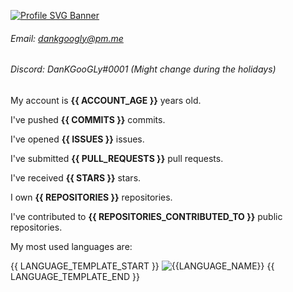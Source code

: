 [![Profile SVG Banner](https://svg-banners.vercel.app/api?type=typeWriter&text1=My%20balls%20are%20extremely%20itchy&width=1500&height=500)](https://catvibers.me)

###### Email: [dankgoogly@pm.me](mailto:dankgoogly@pm.me)
###### Discord: DanKGooGLy#0001 (Might change during the holidays)

My account is **{{ ACCOUNT_AGE }}** years old.

I've pushed **{{ COMMITS }}** commits.

I've opened **{{ ISSUES }}** issues.

I've submitted **{{ PULL_REQUESTS }}** pull requests.

I've received **{{ STARS }}** stars.

I own **{{ REPOSITORIES }}** repositories.

I've contributed to **{{ REPOSITORIES_CONTRIBUTED_TO }}** public repositories.

My most used languages are:

{{ LANGUAGE_TEMPLATE_START }}
![{{LANGUAGE_NAME}}](https://img.shields.io/static/v1?style=flat-square&label=%E2%A0%80&color=555&labelColor={{LANGUAGE_COLOR:uri}}&message={{LANGUAGE_NAME:uri}}%EF%B8%B1{{LANGUAGE_PERCENT:uri}}%25)
{{ LANGUAGE_TEMPLATE_END }}
